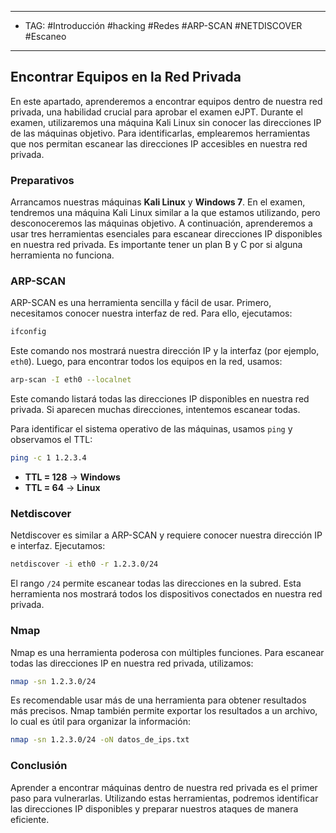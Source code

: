 
---
- TAG: #Introducción #hacking #Redes #ARP-SCAN #NETDISCOVER #Escaneo 
----
## Encontrar Equipos en la Red Privada

En este apartado, aprenderemos a encontrar equipos dentro de nuestra red privada, una habilidad crucial para aprobar el examen eJPT. Durante el examen, utilizaremos una máquina Kali Linux sin conocer las direcciones IP de las máquinas objetivo. Para identificarlas, emplearemos herramientas que nos permitan escanear las direcciones IP accesibles en nuestra red privada.

### Preparativos

Arrancamos nuestras máquinas **Kali Linux** y **Windows 7**. En el examen, tendremos una máquina Kali Linux similar a la que estamos utilizando, pero desconoceremos las máquinas objetivo. A continuación, aprenderemos a usar tres herramientas esenciales para escanear direcciones IP disponibles en nuestra red privada. Es importante tener un plan B y C por si alguna herramienta no funciona.

### ARP-SCAN

ARP-SCAN es una herramienta sencilla y fácil de usar. Primero, necesitamos conocer nuestra interfaz de red. Para ello, ejecutamos:

```bash
ifconfig
```

Este comando nos mostrará nuestra dirección IP y la interfaz (por ejemplo, `eth0`). Luego, para encontrar todos los equipos en la red, usamos:

```bash
arp-scan -I eth0 --localnet
```

Este comando listará todas las direcciones IP disponibles en nuestra red privada. Si aparecen muchas direcciones, intentemos escanear todas.

Para identificar el sistema operativo de las máquinas, usamos `ping` y observamos el TTL:

```bash
ping -c 1 1.2.3.4
```

- **TTL = 128** -> **Windows**
- **TTL = 64** -> **Linux**

### Netdiscover

Netdiscover es similar a ARP-SCAN y requiere conocer nuestra dirección IP e interfaz. Ejecutamos:

```bash
netdiscover -i eth0 -r 1.2.3.0/24
```

El rango `/24` permite escanear todas las direcciones en la subred. Esta herramienta nos mostrará todos los dispositivos conectados en nuestra red privada.

### Nmap

Nmap es una herramienta poderosa con múltiples funciones. Para escanear todas las direcciones IP en nuestra red privada, utilizamos:

```bash
nmap -sn 1.2.3.0/24
```

Es recomendable usar más de una herramienta para obtener resultados más precisos. Nmap también permite exportar los resultados a un archivo, lo cual es útil para organizar la información:

```bash
nmap -sn 1.2.3.0/24 -oN datos_de_ips.txt
```

### Conclusión

Aprender a encontrar máquinas dentro de nuestra red privada es el primer paso para vulnerarlas. Utilizando estas herramientas, podremos identificar las direcciones IP disponibles y preparar nuestros ataques de manera eficiente.